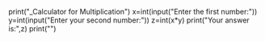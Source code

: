 print("_Calculator for Multiplication")
 x=int(input("Enter the first number:"))
 y=int(input("Enter your second number:"))
z=int(x*y)
print("Your answer is:",z)
print("")

